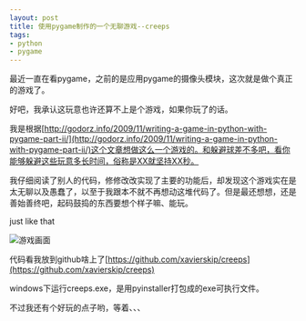 ```yaml
---
layout: post
title: 使用pygame制作的一个无聊游戏--creeps
tags: 
- python
- pygame
---
```


最近一直在看pygame，之前的是应用pygame的摄像头模块，这次就是做个真正的游戏了。

好吧，我承认这玩意也许还算不上是个游戏，如果你玩了的话。

我是根据[http://godorz.info/2009/11/writing-a-game-in-python-with-pygame-part-ii/](http://godorz.info/2009/11/writing-a-game-in-python-with-pygame-part-ii/)这个文章想做这么一个游戏的。和躲避球差不多吧，看你能够躲避这些玩意多长时间，俗称是XX就坚持XX秒。

我仔细阅读了别人的代码，修修改改实现了主要的功能后，却发现这个游戏实在是太无聊以及愚蠢了，以至于我跟本不就不再想动这堆代码了。但是最还想想，还是善始善终吧，起码鼓捣的东西要想个样子嘛、能玩。

just like that

![游戏画面](https://f.xavierskip.com:42049/i/0b218b25707c7ff834d2902a1cea3f2fe21c27701e586c7f98356fb9feab39a7.jpg)

代码看我放到github啥上了[https://github.com/xavierskip/creeps](https://github.com/xavierskip/creeps)

windows下运行creeps.exe，是用pyinstaller打包成的exe可执行文件。


不过我还有个好玩的点子哟，等着、、、